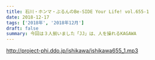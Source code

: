 ```yaml
---
title: 石川・ホンマ・ぶるんのBe-SIDE Your Life! vol.655-1
date: 2018-12-17
tags: ['2018年', '2018年12月']
draft: false
summary: 今回は３人揃いました「JJ」は、人を操れるKAGAWA
---
```


http://project-phi.ddo.jp/ishikawa/ishikawa655_1.mp3
